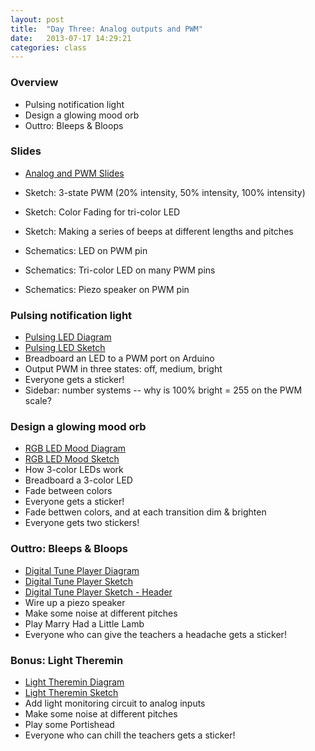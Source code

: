 ```yaml
---
layout: post
title:  "Day Three: Analog outputs and PWM"
date:   2013-07-17 14:29:21
categories: class
---
```


### Overview

* Pulsing notification light
* Design a glowing mood orb
* Outtro: Bleeps & Bloops

### Slides

* [Analog and PWM Slides](https://docs.google.com/presentation/d/12bd8uHvKZANBWFjK9huWuNpiCIWGVpAV_4cKFGDwwpI)

* Sketch: 3-state PWM (20% intensity, 50% intensity, 100% intensity)
* Sketch: Color Fading for tri-color LED
* Sketch: Making a series of beeps at different lengths and pitches
* Schematics: LED on PWM pin
* Schematics: Tri-color LED on many PWM pins
* Schematics: Piezo speaker on PWM pin

### Pulsing notification light

* [Pulsing LED Diagram](https://raw.github.com/collexion/arduinoclass/master/Day3/Analog_LED_Pulsing/Analog_LED_Pulsing_bb.pdf)
* [Pulsing LED Sketch](https://raw.github.com/collexion/arduinoclass/master/Day3/Analog_LED_Pulsing/Analog_LED_Pulsing.ino)
* Breadboard an LED to a PWM port on Arduino
* Output PWM in three states: off, medium, bright
* Everyone gets a sticker!
* Sidebar: number systems -- why is 100% bright = 255 on the PWM scale?

### Design a glowing mood orb

* [RGB LED Mood Diagram](https://raw.github.com/collexion/arduinoclass/master/Day3/Analog_LED_RGB/Analog_LED_RGB_bb.pdf)
* [RGB LED Mood Sketch](https://raw.github.com/collexion/arduinoclass/master/Day3/Analog_LED_RGB/Analog_LED_RGB.ino)
* How 3-color LEDs work
* Breadboard a 3-color LED
* Fade between colors
* Everyone gets a sticker!
* Fade bettwen colors, and at each transition dim & brighten
* Everyone gets two stickers!

### Outtro: Bleeps & Bloops

* [Digital Tune Player Diagram](https://raw.github.com/collexion/arduinoclass/master/Day3/toneMelody/toneMelody_bb.pdf)
* [Digital Tune Player Sketch](https://raw.github.com/collexion/arduinoclass/master/Day3/toneMelody/toneMelody.ino)
* [Digital Tune Player Sketch - Header](https://raw.github.com/collexion/arduinoclass/master/Day3/toneMelody/pitches.h)
* Wire up a piezo speaker
* Make some noise at different pitches
* Play Marry Had a Little Lamb
* Everyone who can give the teachers a headache gets a sticker!

### Bonus: Light Theremin

* [Light Theremin Diagram](https://raw.github.com/collexion/arduinoclass/master/Day3/tonePitchFollower/tonePitchFollower_bb.pdf)
* [Light Theremin Sketch](https://raw.github.com/collexion/arduinoclass/master/Day3/tonePitchFollower/tonePitchFollower.ino)
* Add light monitoring circuit to analog inputs
* Make some noise at different pitches
* Play some Portishead
* Everyone who can chill the teachers gets a sticker!
